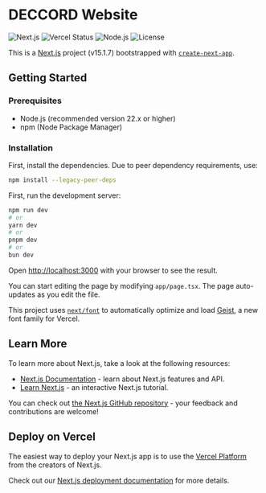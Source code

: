 # DECCORD Website
![Next.js](https://img.shields.io/badge/Next.js-15.1.7-blue?logo=next.js)
![Vercel Status](https://img.shields.io/badge/Vercel%20Status-Deployed-brightgreen?logo=vercel)
![Node.js](https://img.shields.io/badge/Node.js-22.x-green?logo=node.js)
![License](https://img.shields.io/github/license/Deccord/deccord_website)

This is a [Next.js](https://nextjs.org) project (v15.1.7) bootstrapped with [`create-next-app`](https://nextjs.org/docs/app/api-reference/cli/create-next-app).

## Getting Started

### Prerequisites

- Node.js (recommended version 22.x or higher)
- npm (Node Package Manager)

### Installation

First, install the dependencies. Due to peer dependency requirements, use:

```bash
npm install --legacy-peer-deps
```

First, run the development server:

```bash
npm run dev
# or
yarn dev
# or
pnpm dev
# or
bun dev
```

Open [http://localhost:3000](http://localhost:3000) with your browser to see the result.

You can start editing the page by modifying `app/page.tsx`. The page auto-updates as you edit the file.

This project uses [`next/font`](https://nextjs.org/docs/app/building-your-application/optimizing/fonts) to automatically optimize and load [Geist](https://vercel.com/font), a new font family for Vercel.

## Learn More

To learn more about Next.js, take a look at the following resources:

- [Next.js Documentation](https://nextjs.org/docs) - learn about Next.js features and API.
- [Learn Next.js](https://nextjs.org/learn) - an interactive Next.js tutorial.

You can check out [the Next.js GitHub repository](https://github.com/vercel/next.js) - your feedback and contributions are welcome!

## Deploy on Vercel

The easiest way to deploy your Next.js app is to use the [Vercel Platform](https://vercel.com/new?utm_medium=default-template&filter=next.js&utm_source=create-next-app&utm_campaign=create-next-app-readme) from the creators of Next.js.

Check out our [Next.js deployment documentation](https://nextjs.org/docs/app/building-your-application/deploying) for more details.
